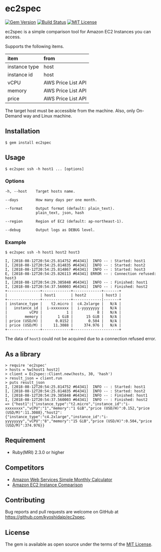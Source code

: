 # ec2spec

[![Gem Version](https://badge.fury.io/rb/ec2spec.svg)](https://badge.fury.io/rb/ec2spec)
[![Build Status](https://travis-ci.org/kyoshidajp/ec2spec.svg?branch=master)](https://travis-ci.org/kyoshidajp/ec2spec)
[![MIT License](http://img.shields.io/badge/license-MIT-blue.svg?style=flat-square)][license]

[license]: https://github.com/kyoshidajp/ec2spec/blob/master/LICENSE

ec2spec is a simple comparison tool for Amazon EC2 Instances you can access.

Supports the following items.

| item     | from    |
| :------- | :------ |
| instance type | host |
| instance id | host |
| vCPU | AWS Price List API |
| memory | AWS Price List API |
| price | AWS Price List API |

The target host must be accessible from the machine. Also, only On-Demand way and Linux machine.

## Installation

```
$ gem install ec2spec
```

## Usage

```
$ ec2spec ssh -h host1 ... [options]
```

### Options

```
-h, --host    Target hosts name.

--days        How many days per one month.

--format      Output format (default: plain_text).
              plain_text, json, hash

--region      Region of EC2 (default: ap-northeast-1).

--debug       Output logs as DEBUG level.
```

### Example

```
$ ec2spec ssh -h host1 host2 host3
```

```
I, [2018-08-12T20:54:25.814752 #64341]  INFO -- : Started: host1
I, [2018-08-12T20:54:25.814835 #64341]  INFO -- : Started: host2
I, [2018-08-12T20:54:25.814867 #64341]  INFO -- : Started: host3
E, [2018-08-12T20:54:25.826113 #64341] ERROR -- : Connection refused: host3
I, [2018-08-12T20:54:29.385848 #64341]  INFO -- : Finished: host1
I, [2018-08-12T20:54:37.560003 #64341]  INFO -- : Finished: host2
+---------------+-------------+-------------+-------+
|               | host1       | host2       | host3 |
+---------------+-------------+-------------|-------+
| instance_type |    t2.micro |  c4.2xlarge |   N/A |
|   instance_id |  i-xxxxxxxx |  i-yyyyyyyy |   N/A |
|          vCPU |           1 |           8 |   N/A |
|        memory |       1 GiB |      15 GiB |   N/A |
| price (USD/H) |      0.0152 |       0.504 |   N/A |
| price (USD/M) |     11.3088 |     374.976 |   N/A |
+---------------+-------------+---------------------+
```

The data of `host3` could not be acquired due to a connection refused error.

## As a library

```
> require 'ec2spec'
> hosts = %w[host1 host2]
> client = Ec2spec::Client.new(hosts, 30, 'hash')
> result_json = client.run
> puts result_json
I, [2018-08-12T20:54:25.814752 #64341]  INFO -- : Started: host1
I, [2018-08-12T20:54:25.814835 #64341]  INFO -- : Started: host2
I, [2018-08-12T20:54:29.385848 #64341]  INFO -- : Finished: host1
I, [2018-08-12T20:54:37.560003 #64341]  INFO -- : Finished: host2
=> {"host1":{"instance_type":"t2.micro","instance_id":"i-xxxxxxxx","vCPU":"1","memory":"1 GiB","price (USD/H)":0.152,"price (USD/M)":11.3088},"host2":{"instance_type":"c4.2xlarge","instance_id":"i-yyyyyyyy","vCPU":"8","memory":"15 GiB","price (USD/H)":0.504,"price (USD/M)":374.976}}
```

## Requirement

- Ruby(MRI) 2.3.0 or higher

## Competitors

- [Amazon Web Services Simple Monthly Calculator](https://calculator.s3.amazonaws.com/index.html)
- [Amazon EC2 Instance Comparison](https://www.ec2instances.info/)

## Contributing

Bug reports and pull requests are welcome on GitHub at https://github.com/kyoshidajp/ec2spec.

## License

The gem is available as open source under the terms of the [MIT License](https://opensource.org/licenses/MIT).
